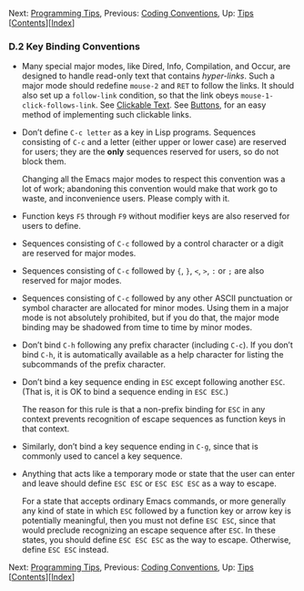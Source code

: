 <!-- This is the GNU Emacs Lisp Reference Manual
corresponding to Emacs version 27.2.

Copyright (C) 1990-1996, 1998-2021 Free Software Foundation,
Inc.

Permission is granted to copy, distribute and/or modify this document
under the terms of the GNU Free Documentation License, Version 1.3 or
any later version published by the Free Software Foundation; with the
Invariant Sections being "GNU General Public License," with the
Front-Cover Texts being "A GNU Manual," and with the Back-Cover
Texts as in (a) below.  A copy of the license is included in the
section entitled "GNU Free Documentation License."

(a) The FSF's Back-Cover Text is: "You have the freedom to copy and
modify this GNU manual.  Buying copies from the FSF supports it in
developing GNU and promoting software freedom." -->

<!-- Created by GNU Texinfo 6.7, http://www.gnu.org/software/texinfo/ -->

Next: [Programming Tips](Programming-Tips.html), Previous: [Coding Conventions](Coding-Conventions.html), Up: [Tips](Tips.html)   \[[Contents](index.html#SEC_Contents "Table of contents")]\[[Index](Index.html "Index")]

### D.2 Key Binding Conventions

*   Many special major modes, like Dired, Info, Compilation, and Occur, are designed to handle read-only text that contains *hyper-links*. Such a major mode should redefine `mouse-2` and `RET` to follow the links. It should also set up a `follow-link` condition, so that the link obeys `mouse-1-click-follows-link`. See [Clickable Text](Clickable-Text.html). See [Buttons](Buttons.html), for an easy method of implementing such clickable links.

*   Don’t define `C-c letter` as a key in Lisp programs. Sequences consisting of `C-c` and a letter (either upper or lower case) are reserved for users; they are the **only** sequences reserved for users, so do not block them.

    Changing all the Emacs major modes to respect this convention was a lot of work; abandoning this convention would make that work go to waste, and inconvenience users. Please comply with it.

*   Function keys `F5` through `F9` without modifier keys are also reserved for users to define.

*   Sequences consisting of `C-c` followed by a control character or a digit are reserved for major modes.

*   Sequences consisting of `C-c` followed by `{`, `}`, `<`, `>`, `:` or `;` are also reserved for major modes.

*   Sequences consisting of `C-c` followed by any other ASCII punctuation or symbol character are allocated for minor modes. Using them in a major mode is not absolutely prohibited, but if you do that, the major mode binding may be shadowed from time to time by minor modes.

*   Don’t bind `C-h` following any prefix character (including `C-c`). If you don’t bind `C-h`, it is automatically available as a help character for listing the subcommands of the prefix character.

*   Don’t bind a key sequence ending in `ESC` except following another `ESC`. (That is, it is OK to bind a sequence ending in `ESC ESC`.)

    The reason for this rule is that a non-prefix binding for `ESC` in any context prevents recognition of escape sequences as function keys in that context.

*   Similarly, don’t bind a key sequence ending in `C-g`, since that is commonly used to cancel a key sequence.

*   Anything that acts like a temporary mode or state that the user can enter and leave should define `ESC ESC` or `ESC ESC ESC` as a way to escape.

    For a state that accepts ordinary Emacs commands, or more generally any kind of state in which `ESC` followed by a function key or arrow key is potentially meaningful, then you must not define `ESC ESC`, since that would preclude recognizing an escape sequence after `ESC`. In these states, you should define `ESC ESC ESC` as the way to escape. Otherwise, define `ESC ESC` instead.

Next: [Programming Tips](Programming-Tips.html), Previous: [Coding Conventions](Coding-Conventions.html), Up: [Tips](Tips.html)   \[[Contents](index.html#SEC_Contents "Table of contents")]\[[Index](Index.html "Index")]
